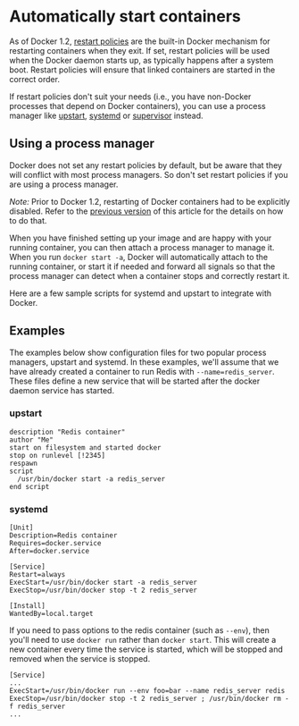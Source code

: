 <!--
{
"name" : ""host_integration",
"version" : "0.1",
"title" : "Automatically start containers",
"description" : "How to generate scripts for upstart, systemd, etc.",
"freshnessDate" : 2015-10-20,
"homepage" : "https://docs.docker.com/articles/host_integration/",
"canonicalSource" : "https://docs.docker.com/articles/host_integration/",
"license" : "Apache 2.0"
}
-->

<!-- @section -->

# Automatically start containers

As of Docker 1.2,
[restart policies](https://docs.docker.com/reference/run/#restart-policies-restart) are the
built-in Docker mechanism for restarting containers when they exit. If set,
restart policies will be used when the Docker daemon starts up, as typically
happens after a system boot. Restart policies will ensure that linked containers
are started in the correct order.

If restart policies don't suit your needs (i.e., you have non-Docker processes
that depend on Docker containers), you can use a process manager like
[upstart](http://upstart.ubuntu.com/),
[systemd](http://freedesktop.org/wiki/Software/systemd/) or
[supervisor](http://supervisord.org/) instead.



<!-- @section -->

## Using a process manager

Docker does not set any restart policies by default, but be aware that they will
conflict with most process managers. So don't set restart policies if you are
using a process manager.

*Note:* Prior to Docker 1.2, restarting of Docker containers had to be
explicitly disabled. Refer to the
[previous version](https://docs.docker.com/v1.1/articles/host_integration/) of this article for the
details on how to do that.

When you have finished setting up your image and are happy with your
running container, you can then attach a process manager to manage it.
When you run `docker start -a`, Docker will automatically attach to the
running container, or start it if needed and forward all signals so that
the process manager can detect when a container stops and correctly
restart it.

Here are a few sample scripts for systemd and upstart to integrate with
Docker.



<!-- @section -->

## Examples

The examples below show configuration files for two popular process managers,
upstart and systemd. In these examples, we'll assume that we have already
created a container to run Redis with `--name=redis_server`. These files define
a new service that will be started after the docker daemon service has started.


### upstart

    description "Redis container"
    author "Me"
    start on filesystem and started docker
    stop on runlevel [!2345]
    respawn
    script
      /usr/bin/docker start -a redis_server
    end script

### systemd

    [Unit]
    Description=Redis container
    Requires=docker.service
    After=docker.service

    [Service]
    Restart=always
    ExecStart=/usr/bin/docker start -a redis_server
    ExecStop=/usr/bin/docker stop -t 2 redis_server

    [Install]
    WantedBy=local.target

If you need to pass options to the redis container (such as `--env`),
then you'll need to use `docker run` rather than `docker start`. This will
create a new container every time the service is started, which will be stopped
and removed when the service is stopped.

    [Service]
    ...
    ExecStart=/usr/bin/docker run --env foo=bar --name redis_server redis
    ExecStop=/usr/bin/docker stop -t 2 redis_server ; /usr/bin/docker rm -f redis_server
    ...
